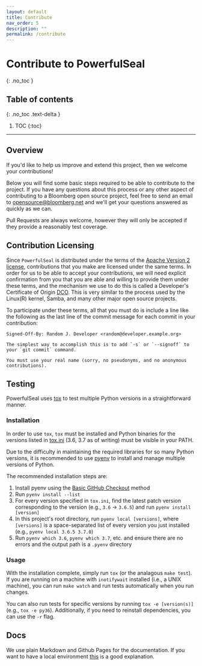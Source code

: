 ```yaml
---
layout: default
title: Contribute
nav_order: 5
description: ""
permalink: /contribute
---
```


# Contribute to PowerfulSeal
{: .no_toc }

## Table of contents
{: .no_toc .text-delta }

1. TOC
{:toc}

---

## Overview

If you'd like to help us improve and extend this project, then we welcome your contributions!

Below you will find some basic steps required to be able to contribute to the project. If you have any questions about this process or any other aspect of contributing to a Bloomberg open source project, feel free to send an email to opensource@bloomberg.net and we'll get your questions answered as quickly as we can.

Pull Requests are always welcome, however they will only be accepted if they provide a reasonably test coverage.

## Contribution Licensing

Since `PowerfulSeal` is distributed under the terms of the [Apache Version 2 license](https://github.com/bloomberg/powerfulseal/blob/master/LICENSE), contributions that you make are licensed under the same terms. In order for us to be able to accept your contributions, we will need explicit confirmation from you that you are able and willing to provide them under these terms, and the mechanism we use to do this is called a Developer's Certificate of Origin [DCO](https://github.com/bloomberg/powerfulseal/blob/master/DCO.md).  This is very similar to the process used by the Linux(R) kernel, Samba, and many other major open source projects.

To participate under these terms, all that you must do is include a line like the following as the last line of the commit message for each commit in your contribution:

    Signed-Off-By: Random J. Developer <random@developer.example.org>

    The simplest way to accomplish this is to add `-s` or `--signoff` to your `git commit` command.

    You must use your real name (sorry, no pseudonyms, and no anonymous contributions).

## Testing

PowerfulSeal uses [tox](https://github.com/tox-dev/tox) to test multiple Python versions in a straightforward manner.

### Installation
In order to use `tox`, `tox` must be installed and Python binaries for the versions listed in [tox.ini](https://github.com/bloomberg/powerfulseal/blob/master/tox.ini) (3.6, 3.7 as of writing) must be visible in your PATH.

Due to the difficulty in maintaining the required libraries for so many Python versions, it is recommended to use [pyenv](https://github.com/pyenv/pyenv) to install and manage multiple versions of Python.

The recommended installation steps are:
1. Install pyenv using the [Basic GitHub Checkout](https://github.com/pyenv/pyenv#basic-github-checkout) method
2. Run `pyenv install --list`
3. For every version specified in `tox.ini`, find the latest patch version corresponding to the version (e.g., `3.6` -> `3.6.5`) and run `pyenv install [version]`
4. In this project's root directory, run `pyenv local [versions]`, where `[versions]` is a space-separated list of every version you just installed (e.g., `pyenv local 3.6.5 3.7.0`)
5. Run `pyenv which 3.6`, `pyenv which 3.7`, etc. and ensure there are no errors and the output path is a `.pyenv` directory

### Usage

With the installation complete, simply run `tox` (or the analagous `make test`). If you are running on a machine with `inotifywait` installed (i.e., a UNIX machine), you can run `make watch` and run tests automatically when you run changes.

You can also run tests for specific versions by running `tox -e [version(s)]` (e.g., `tox -e py36`). Additionally, if you need to reinstall dependencies, you can use the `-r` flag.

## Docs

We use plain Markdown and Github Pages for the documentation. If you want to have a local environment [this](https://help.github.com/en/github/working-with-github-pages/testing-your-github-pages-site-locally-with-jekyll) is a good explanation.

